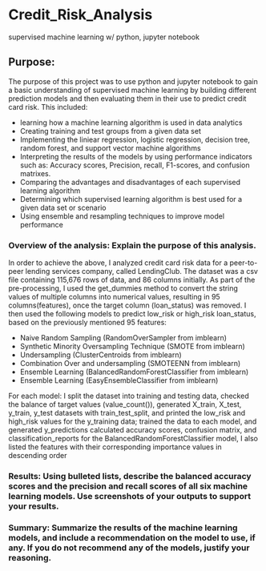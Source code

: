 # Credit_Risk_Analysis
supervised machine learning w/ python, jupyter notebook

## Purpose:
The purpose of this project was to use python and jupyter notebook to gain a basic understanding of supervised machine learning by building different prediction models and then evaluating them in their use to predict credit card risk.  This included:
* learning how a machine learning algorithm is used in data analytics
* Creating training and test groups from a given data set
* Implementing the liniear regression, logistic regression, decision tree, random forest, and support vector machine algorithms
* Interpreting the results of the models by using performance indicators such as: Accuracy scores, Precision, recall, F1-scores, and confusion matrixes.
* Comparing the advantages and disadvantages of each supervised learning algorithm
* Determining which supervised learning algorithm is best used for a given data set or scenario
* Using ensemble and resampling techniques to improve model performance


### Overview of the analysis: Explain the purpose of this analysis.
In order to achieve the above, I analyzed credit card risk data for a peer-to-peer lending services company, called LendingClub.  The dataset was a csv file containing 115,676 rows of data, and 86 columns initially.  As part of the pre-processing, I used the get_dummies method to convert the string values of multiple columns into numerical values, resulting in 95 columns(features), once the target column (loan_status) was removed.  I then used the following models to predict low_risk or high_risk loan_status, based on the previously mentioned 95 features:

* Naive Random Sampling (RandomOverSampler from imblearn)
* Synthetic Minority Oversampling Technique (SMOTE from imblearn)
* Undersampling (ClusterCentroids from imblearn)
* Combination Over and undersampling (SMOTEENN from imblearn)
* Ensemble Learning (BalancedRandomForestClassifier from imblearn)
* Ensemble Learning (EasyEnsembleClassifier from imblearn)

For each model: 
I split the dataset into training and testing data, checked the balance of target values (value_count()), 
generated X_train, X_test, y_train, y_test datasets with train_test_split, and printed the low_risk and high_risk values for the y_training data;
trained the data to each model, and generated y_predictions
calculated accuracy scores, confusion matrix, and classification_reports
for the BalancedRandomForestClassifier model, I also listed the features with their corresponding importance values in descending order


### Results: Using bulleted lists, describe the balanced accuracy scores and the precision and recall scores of all six machine learning models. Use screenshots of your outputs to support your results.

### Summary: Summarize the results of the machine learning models, and include a recommendation on the model to use, if any. If you do not recommend any of the models, justify your reasoning.
